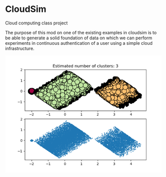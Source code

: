 # CloudSim
Cloud computing class project

The purpose of this mod on one of the existing examples in cloudsim is to be able to generate a solid foundation of data
on which we can perform experiments in continuous authentication of a user using a simple cloud infrastructure.

![alt text](https://github.com/MarkProjectRepo/CloudSim/blob/master/DBSCAN_3_Clusters_Attempt_4.PNG)
